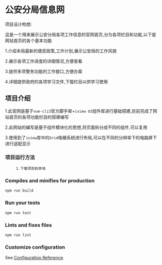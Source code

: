# 公安分局信息网

项目设计构想:

这是一个用来展示公安分局各项工作信息的官网首页,分为各项栏目和功能,以下是网站首页的各个基本功能

1.介绍本局最新的便民政策,工作计划,展示公安局的工作风貌

2.展示各项工作进度的详细情况,方便查看

3.提供多项警务功能的工作接口,方便办案

4.详细提供政府的各项学习文件,下载栏目以供学习使用

## 项目介绍

1.此官网是基于`vue-cli3`官方脚手架+`iview UI`组件库进行基础搭建,目前完成了网站首页的各项功能栏目的搭建编写

2.此网站的编写是基于组件模块化的思想,将页面拆分成不同的组件,可以复用

3.使用到了`iview`库中的`Grid`格栅系统进行布局,可以在不同的分辨率下的电脑屏下进行适配显示


### 项目运行方法

         1.下载项目到本地


### Compiles and minifies for production
```
npm run build
```

### Run your tests
```
npm run test
```

### Lints and fixes files
```
npm run lint
```

### Customize configuration
See [Configuration Reference](https://cli.vuejs.org/config/).
